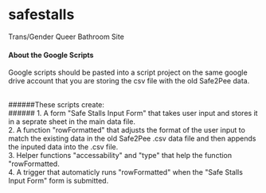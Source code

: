 safestalls
==========

Trans/Gender Queer Bathroom Site



#### About the Google Scripts ####
Google scripts should be pasted into a script project on the same google drive account that you are storing the csv file with the old Safe2Pee data.<br><br>

######These scripts create:<br>######
    1. A form "Safe Stalls Input Form" that takes user input and stores it in a seprate sheet in the main data file.<br>
    2. A function "rowFormatted" that adjusts the format of the user input to match the existing data in the old Safe2Pee .csv data file and then appends the inputed data into the .csv file.<br>
    3. Helper functions "accessability" and "type"  that help the function "rowFormatted.<br>
    4. A trigger that automaticly runs "rowFormatted" when the "Safe Stalls Input Form" form is submitted. 
